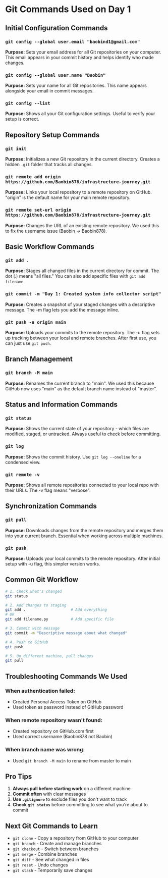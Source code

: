# Git Commands Used on Day 1

## Initial Configuration Commands

### `git config --global user.email "baobind1@gmail.com"`
**Purpose:** Sets your email address for all Git repositories on your computer. This email appears in your commit history and helps identify who made changes.

### `git config --global user.name "Baobin"`
**Purpose:** Sets your name for all Git repositories. This name appears alongside your email in commit messages.

### `git config --list`
**Purpose:** Shows all your Git configuration settings. Useful to verify your setup is correct.

## Repository Setup Commands

### `git init`
**Purpose:** Initializes a new Git repository in the current directory. Creates a hidden `.git` folder that tracks all changes.

### `git remote add origin https://github.com/Baobin878/infrastructure-journey.git`
**Purpose:** Links your local repository to a remote repository on GitHub. "origin" is the default name for your main remote repository.

### `git remote set-url origin https://github.com/Baobin878/infrastructure-journey.git`
**Purpose:** Changes the URL of an existing remote repository. We used this to fix the username issue (Baobin → Baobin878).

## Basic Workflow Commands

### `git add .`
**Purpose:** Stages all changed files in the current directory for commit. The dot (.) means "all files." You can also add specific files with `git add filename`.

### `git commit -m "Day 1: Created system info collector script"`
**Purpose:** Creates a snapshot of your staged changes with a descriptive message. The -m flag lets you add the message inline.

### `git push -u origin main`
**Purpose:** Uploads your commits to the remote repository. The -u flag sets up tracking between your local and remote branches. After first use, you can just use `git push`.

## Branch Management

### `git branch -M main`
**Purpose:** Renames the current branch to "main". We used this because GitHub now uses "main" as the default branch name instead of "master".

## Status and Information Commands

### `git status`
**Purpose:** Shows the current state of your repository - which files are modified, staged, or untracked. Always useful to check before committing.

### `git log`
**Purpose:** Shows the commit history. Use `git log --oneline` for a condensed view.

### `git remote -v`
**Purpose:** Shows all remote repositories connected to your local repo with their URLs. The -v flag means "verbose".

## Synchronization Commands

### `git pull`
**Purpose:** Downloads changes from the remote repository and merges them into your current branch. Essential when working across multiple machines.

### `git push`
**Purpose:** Uploads your local commits to the remote repository. After initial setup with -u flag, this simpler version works.

## Common Git Workflow

```bash
# 1. Check what's changed
git status

# 2. Add changes to staging
git add .                    # Add everything
# OR
git add filename.py          # Add specific file

# 3. Commit with message
git commit -m "Descriptive message about what changed"

# 4. Push to GitHub
git push

# 5. On different machine, pull changes
git pull
```

## Troubleshooting Commands We Used

### When authentication failed:
- Created Personal Access Token on GitHub
- Used token as password instead of GitHub password

### When remote repository wasn't found:
- Created repository on GitHub.com first
- Used correct username (Baobin878 not Baobin)

### When branch name was wrong:
- Used `git branch -M main` to rename from master to main

## Pro Tips

1. **Always pull before starting work** on a different machine
2. **Commit often** with clear messages
3. **Use `.gitignore`** to exclude files you don't want to track
4. **Check `git status`** before committing to see what you're about to commit

## Next Git Commands to Learn

- `git clone` - Copy a repository from GitHub to your computer
- `git branch` - Create and manage branches
- `git checkout` - Switch between branches
- `git merge` - Combine branches
- `git diff` - See what changed in files
- `git reset` - Undo changes
- `git stash` - Temporarily save changes
